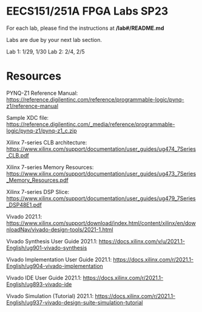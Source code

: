 # EECS151/251A FPGA Labs SP23

For each lab, please find the instructions at **/lab#/README.md**

Labs are due by your next lab section.

Lab 1: 1/29, 1/30
Lab 2: 2/4, 2/5

# Resources

PYNQ-Z1 Reference Manual: https://reference.digilentinc.com/reference/programmable-logic/pynq-z1/reference-manual

Sample XDC file: https://reference.digilentinc.com/_media/reference/programmable-logic/pynq-z1/pynq-z1_c.zip

Xilinx 7-series CLB architecture: https://www.xilinx.com/support/documentation/user_guides/ug474_7Series_CLB.pdf

Xilinx 7-series Memory Resources: https://www.xilinx.com/support/documentation/user_guides/ug473_7Series_Memory_Resources.pdf

Xilinx 7-series DSP Slice: https://www.xilinx.com/support/documentation/user_guides/ug479_7Series_DSP48E1.pdf

Vivado 2021.1: https://www.xilinx.com/support/download/index.html/content/xilinx/en/downloadNav/vivado-design-tools/2021-1.html

Vivado Synthesis User Guide 2021.1: https://docs.xilinx.com/v/u/2021.1-English/ug901-vivado-synthesis

Vivado Implementation User Guide 2021.1: https://docs.xilinx.com/r/2021.1-English/ug904-vivado-implementation

Vivado IDE User Guide 2021.1: https://docs.xilinx.com/r/2021.1-English/ug893-vivado-ide

Vivado Simulation (Tutorial) 2021.1: https://docs.xilinx.com/r/2021.1-English/ug937-vivado-design-suite-simulation-tutorial
